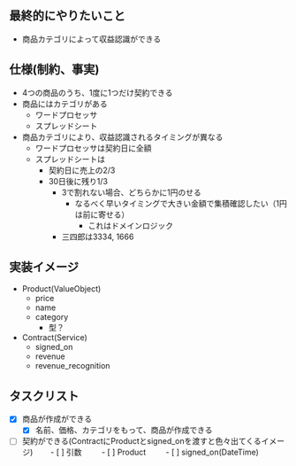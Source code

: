 ## 最終的にやりたいこと

- 商品カテゴリによって収益認識ができる

## 仕様(制約、事実)

- 4つの商品のうち、1度に1つだけ契約できる
- 商品にはカテゴリがある
  - ワードプロセッサ
  - スプレッドシート
- 商品カテゴリにより、収益認識されるタイミングが異なる
  - ワードプロセッサは契約日に全額
  - スプレッドシートは
    - 契約日に売上の2/3
    - 30日後に残り1/3
      - 3で割れない場合、どちらかに1円のせる
        - なるべく早いタイミングで大きい金額で集積確認したい（1円は前に寄せる）
          - これはドメインロジック
      - 三四郎は3334, 1666

## 実装イメージ

- Product(ValueObject)
  - price
  - name
  - category
    - 型？
- Contract(Service)
  - signed_on
  - revenue
  - revenue_recognition

## タスクリスト

- [x] 商品が作成ができる
  - [x] 名前、価格、カテゴリをもって、商品が作成できる
- [ ] 契約ができる(ContractにProductとsigned_onを渡すと色々出てくるイメージ)
　　- [ ] 引数
　　  - [ ] Product
　　  - [ ] signed_on(DateTime)
